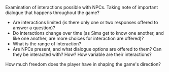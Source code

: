 Examination of interactions possible with NPCs. Taking note of important dialogue that happens throughout the game?

 - Are interactions limited (is there only one or two responses offered to answer a question)?
 - Do interactions change over time (as Sims get to know one another, and like one another, are more choices for interaction are offered)?
 - What is the range of interaction?
 - Are NPCs present, and what dialogue options are offered to them? Can they be interacted with? How? How variable are their interactions?

How much freedom does the player have in shaping the game's direction?
